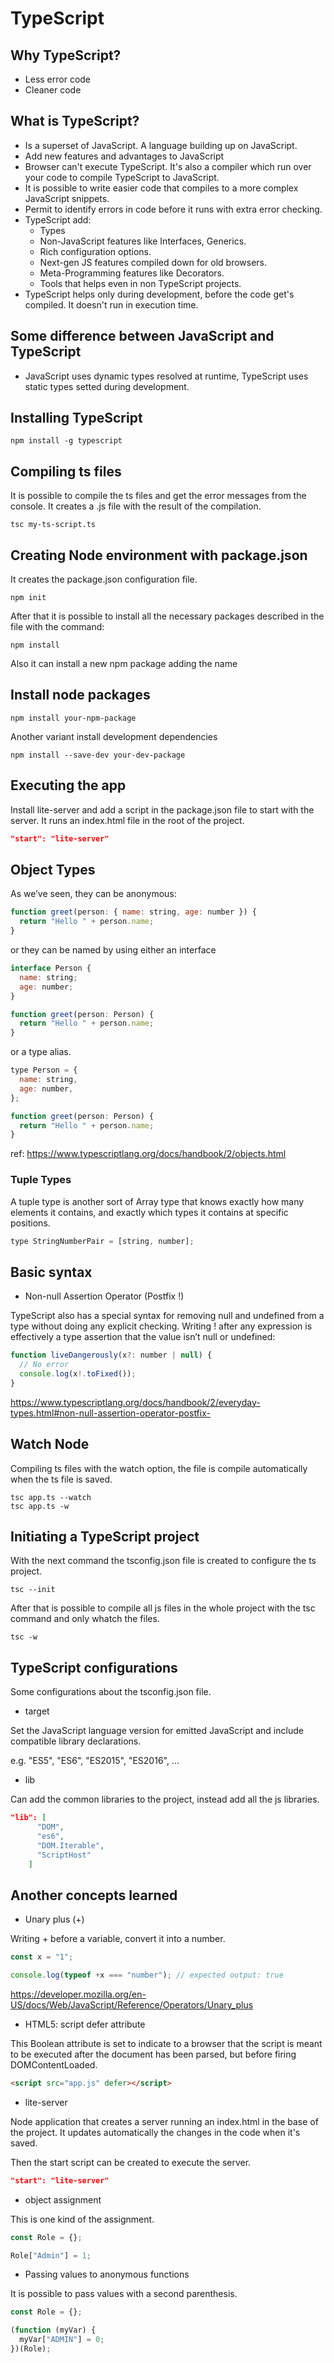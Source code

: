 # TypeScript

## Why TypeScript?

- Less error code
- Cleaner code

## What is TypeScript?

- Is a superset of JavaScript. A language building up on JavaScript.
- Add new features and advantages to JavaScript
- Browser can't execute TypeScript. It's also a compiler which run over your code to compile TypeScript to JavaScript.
- It is possible to write easier code that compiles to a more complex JavaScript snippets.
- Permit to identify errors in code before it runs with extra error checking.
- TypeScript add:
  - Types
  - Non-JavaScript features like Interfaces, Generics.
  - Rich configuration options.
  - Next-gen JS features compiled down for old browsers.
  - Meta-Programming features like Decorators.
  - Tools that helps even in non TypeScript projects.
- TypeScript helps only during development, before the code get's compiled. It doesn't run in execution time.

## Some difference between JavaScript and TypeScript

- JavaScript uses dynamic types resolved at runtime, TypeScript uses static types setted during development.

## Installing TypeScript

```console
npm install -g typescript
```

## Compiling ts files

It is possible to compile the ts files and get the error messages from the console. It creates a .js file with the result of the compilation.

```console
tsc my-ts-script.ts
```

## Creating Node environment with package.json

It creates the package.json configuration file.

```console
npm init
```

After that it is possible to install all the necessary packages described in the file with the command:

```console
npm install
```

Also it can install a new npm package adding the name

## Install node packages

```console
npm install your-npm-package
```

Another variant install development dependencies

```console
npm install --save-dev your-dev-package
```

## Executing the app

Install lite-server and add a script in the package.json file to start with the server. It runs an index.html file in the root of the project.

```json
"start": "lite-server"
```

## Object Types

As we’ve seen, they can be anonymous:

```js
function greet(person: { name: string, age: number }) {
  return "Hello " + person.name;
}
```

or they can be named by using either an interface

```js
interface Person {
  name: string;
  age: number;
}

function greet(person: Person) {
  return "Hello " + person.name;
}
```

or a type alias.

```js
type Person = {
  name: string,
  age: number,
};

function greet(person: Person) {
  return "Hello " + person.name;
}
```

ref: <https://www.typescriptlang.org/docs/handbook/2/objects.html>

### Tuple Types

A tuple type is another sort of Array type that knows exactly how many elements it contains, and exactly which types it contains at specific positions.

```js
type StringNumberPair = [string, number];
```

## Basic syntax

- Non-null Assertion Operator (Postfix !)

TypeScript also has a special syntax for removing null and undefined from a type without doing any explicit checking. Writing ! after any expression is effectively a type assertion that the value isn’t null or undefined:

```js
function liveDangerously(x?: number | null) {
  // No error
  console.log(x!.toFixed());
}
```

<https://www.typescriptlang.org/docs/handbook/2/everyday-types.html#non-null-assertion-operator-postfix->

## Watch Node

Compiling ts files with the watch option, the file is compile automatically when the ts file is saved.

```console
tsc app.ts --watch
tsc app.ts -w
```

## Initiating a TypeScript project

With the next command the tsconfig.json file is created to configure the ts project.

```console
tsc --init
```

After that is possible to compile all js files in the whole project with the tsc command and only whatch the files.

```console
tsc -w
```

## TypeScript configurations

Some configurations about the tsconfig.json file.

- target

Set the JavaScript language version for emitted JavaScript and include compatible library declarations.

e.g. "ES5", "ES6", "ES2015", "ES2016", ...

- lib

Can add the common libraries to the project, instead add all the js libraries.

```json
"lib": [
      "DOM",
      "es6",
      "DOM.Iterable",
      "ScriptHost"
    ]
```

## Another concepts learned

- Unary plus (+)

Writing + before a variable, convert it into a number.

```js
const x = "1";

console.log(typeof +x === "number"); // expected output: true
```

<https://developer.mozilla.org/en-US/docs/Web/JavaScript/Reference/Operators/Unary_plus>

- HTML5: script defer attribute

This Boolean attribute is set to indicate to a browser that the script is meant to be executed after the document has been parsed, but before firing DOMContentLoaded.

```html
<script src="app.js" defer></script>
```

- lite-server

Node application that creates a server running an index.html in the base of the project. It updates automatically the changes in the code when it's saved.

Then the start script can be created to execute the server.

```json
"start": "lite-server"
```

- object assignment

This is one kind of the assignment.

```js
const Role = {};

Role["Admin"] = 1;
```

- Passing values to anonymous functions

It is possible to pass values with a second parenthesis.

```js
const Role = {};

(function (myVar) {
  myVar["ADMIN"] = 0;
})(Role);
```
